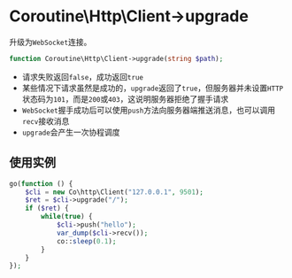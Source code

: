 # Coroutine\Http\Client->upgrade

升级为`WebSocket`连接。

```php
function Coroutine\Http\Client->upgrade(string $path);
```

* 请求失败返回`false`，成功返回`true`
* 某些情况下请求虽然是成功的，`upgrade`返回了`true`，但服务器并未设置`HTTP`状态码为`101`，而是`200`或`403`，这说明服务器拒绝了握手请求
* `WebSocket`握手成功后可以使用`push`方法向服务器端推送消息，也可以调用`recv`接收消息
* `upgrade`会产生一次协程调度

使用实例
----
```php
go(function () {
    $cli = new Co\http\Client("127.0.0.1", 9501);
    $ret = $cli->upgrade("/");
    if ($ret) {
        while(true) {
            $cli->push("hello");
            var_dump($cli->recv());
            co::sleep(0.1);
        }
    }
});
```